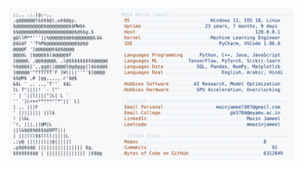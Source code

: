 <picture>
  <source srcset="https://raw.githubusercontent.com/mmazinjameel/mmazinjameel/main/dark_mode.svg?v=1749888757" media="(prefers-color-scheme: dark)">
  <img src="https://raw.githubusercontent.com/mmazinjameel/mmazinjameel/main/light_mode.svg?v=1749888757">
</picture>
